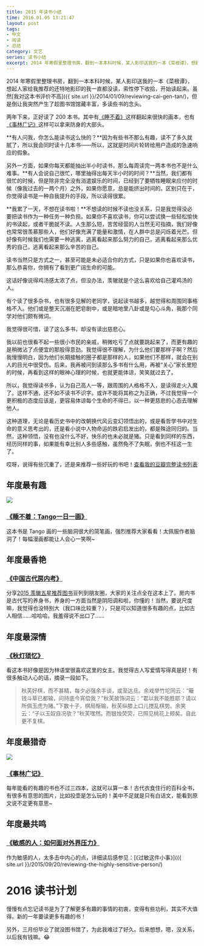 ```yaml
---
title: 2015 年读书小结
time: 2016.01.05 13:21:47
layout: post
tags:
- 中文
- 阅读
- 总结
category: 文艺
series: 读书小结
excerpt: 2014 年寒假里整理书房，翻到一本本科时候，某人影印送我的一本《菜根谭》，想起人家给我推荐的还特地影印的我一直都没读，索性停下收拾，开始读起来。虽然我对这本书评价不高，但是倒让我突然产生了趁图书馆馆藏丰富，多读些书的念头。两年下来，正好读了 200 本书。其中有[《睡不着》](http://book.douban.com/subject/25775445/)这样翻起来很快的画本，也有[《事林广记》](http://book.douban.com/subject/6423973/)这样可以拿来防身的大部头。
---
```


2014 年寒假里整理书房，翻到一本本科时候，某人影印送我的一本《菜根谭》，想起人家给我推荐的还特地影印的我一直都没读，索性停下收拾，开始读起来。虽然[我对这本书评价不高]({{ site.url }}/2014/01/09/reviewing-cai-gen-tan/)，但是倒让我突然产生了趁图书馆馆藏丰富，多读些书的念头。

两年下来，正好读了 200 本书。其中有[《睡不着》](http://book.douban.com/subject/25775445/)这样翻起来很快的画本，也有[《事林广记》](http://book.douban.com/subject/6423973/)这样可以拿来防身的大部头。

**有人问我，你怎么能读书这么快的？**因为有些书不那么有趣，读不了多久就腻了，所以我会同时读十几本书——所以，这就是时间片轮转给用户造成的急速响应的假象。

另外一方面，如果你每天都能抽出半小时读书，那么每周读完一两本书也不是什么难事。**有人会说自己很忙，哪里抽得出每天半小时的时间？**当然，我们都有很忙的时候，但是除非完全没有消遣娱乐的时间，已经到了要牺牲睡眠来应付的时候（像我过去的一两个月）之外，如果你愿意，总是能挤出时间的。区别只在于，你觉得读书是一种自我提升的手段，所以读得很累。

**我累了一天，不想在读书啦！**不想读的时候不读也没关系，只是我觉得没必要把读书作为一种任务一种负担。如果你不喜欢读书，你可以尝试换一些轻松愉快的书读起，或者干脆就不读。人生那么短，苦苦经营的人当然无可指摘，我们好像也常常很羡慕那些人，他们好像充满了能量和激情，在人群中总是闪烁着光芒。但好像有时候我们也需要一种逃离，逃离看起来那么努力的自己，逃离看起来那么优秀的自己，逃离看起来那么辛苦的自己。

读书当然只是方式之一，甚至可能是未必适合你的方式，只是如果你也喜欢读书，那么恭喜你，你拥有了看到更广阔生命的可能。

这话好像说得鸡汤感太浓了点，但没办法，羡辙就是个这么喜欢给自己灌鸡汤的人。

有个读了很多杂书，也有很多见解的老同学，说起读书越多，越觉得和周围同事格格不入。他们或是整天沉溺在肥皂剧中，或是暗地里八卦或是勾心斗角，我那个同学对他们颇有微词。

我觉得很可惜，读了这么多书，却没有读出慈悲心。

我以前也很看不起一些很小市民的亲戚，稍微吃亏了点就要跳起来了，而更有趣的是稍微沾了点便宜的那股得意劲。我觉得很不理解，为什么他们要那样子啊？然后我慢慢明白，因为他们长期接触的圈子都是那样的人，如果他们不那样，就会在别人的目光中很受伤。后来，我再被问到读那么多书有什么用，再被“关心”家长里短的时候，再看到这样的眼神心理的时候，也就更能体谅，笑笑就过去了。

所以，我觉得读书多，认为自己高人一等，跟周围的人格格不入，是读得走火入魔了。这样不通，还不如不读书不识字。或许不能将其称之为正确，不过我觉得一个更积极的态度应该是，更容易体谅每个生命的不得已，以一种更慈悲的心态去理解他人。

这种道理，无论是看历史书中的改朝换代风云变幻领悟出的，或是看哲学书中对生命的意义思考出的，还是看小说中人物命运的跌宕启发出的，都是殊途同归的。当然，这种领悟，没有也没什么不好，快乐的也未必就是猪。只是看到同样的东西，经历同样的事，如果能有幸比别人多些感触，虽然免不了失眠，倒也不枉这一生了。

哎呀，说得有些沉重了，还是来推荐一些好玩的书吧！[查看我的豆瓣完整读书列表](http://book.douban.com/people/ovilia1024/collect?sort=time&start=0&mode=grid&tags_sort=count)

## 年度最有趣

<a href="http://book.douban.com/subject/25775445/" target="_blank"><img class="book-img" src="{{ site.loadingImg }}" data-src="http://img3.douban.com/mpic/s27146411.jpg" /></a>

### [《睡不着：Tango一日一画》](http://book.douban.com/subject/25775445/)

这本书是 Tango 画的一些脑洞很大的简笔画，强烈推荐大家看看！太佩服作者脑洞了！每幅漫画都能让人会心一笑啊~

## 年度最香艳

### [《中国古代房内考》](http://book.douban.com/subject/2184895/)

分享[2015 羡辙五星推荐图书](http://www.douban.com/doulist/43404688/)豆列到朋友圈，大家的关注点全在这本上了。房内书是古代写的养身书，养身的一方面当然是阴阳调和啦，你懂的！当然，要说尺度嘛，我觉得也没特别大（我口味比较重？），只是可以知道很多有趣的点，比如古人相信……哈哈哈，我羞得说不出口了……

## 年度最深情

### [《秋灯琐忆》](http://book.douban.com/subject/1917994/)

看这本书好像是因为林语堂很喜欢这里的女主。我觉得古人写爱情写得真是好！有很多触动人心的话，摘录一段如下。

> 秋芙好棋，而不甚精，每夕必强余手谈，或至达旦。余戏举竹坨同云：“簸钱斗草已都输，问持底今宵偿我？”秋芙故饰词云：“君以我不能胜耶？请以所佩玉虎为赌。”下数十子，棋局惭输，秋芙纵膝上口儿搅乱棋势。余笑云：“子以玉奴自况欤？”秋芙嘿然。而银烛荧荧，已照见桃花上颊矣。自此更不复棋。

## 年度最猎奇

<a href="http://book.douban.com/subject/25775445/" target="_blank"><img class="book-img" src="{{ site.loadingImg }}" data-src="http://img4.douban.com/mpic/s6391678.jpg" /></a>

### [《事林广记》](http://book.douban.com/subject/6423973/)

每年能看的有趣的书也不过三四本，这就可以算一本！古代衣食住行的百科全书，有很多有意思的图片，比如投壶是怎么玩的！美中不足就是只有白话文，能看到原文说不定更有意思~

## 年度最共鸣

### [《敏感的人：如何面对外界压力》](http://book.douban.com/subject/1085007/)

作为敏感的人，太多击中内心的点，详细读后感参见：[《过敏这件小事》]({{ site.url }}/2015/09/20/reviewing-the-highly-sensitive-person/)

# 2016 读书计划

慢慢有点忘记读书是为了了解更多有趣的事情的初衷，变得有些功利，其实不大值得。新的一年要读更多有趣的书！

另外，三月份毕业了就没图书馆了，为此我难过了好久。后来想想，嗯，没关系，以后我有钱嘛。:joy:
